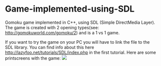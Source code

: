 # Game-implemented-using-SDL
Gomoku game implemented in C++, using SDL (Simple DirectMedia Layer). The game is created with 2 opening types(see: http://gomokuworld.com/gomoku/2) and is a 1 vs 1 game.

If you want to try the game on your PC you will have to link the file to the SDL library. You can find info about this here http://lazyfoo.net/tutorials/SDL/index.php in the first tutorial.
 Here are some printscreens with the game:
 ![](img/GamePrintscreen-1.png)
 



